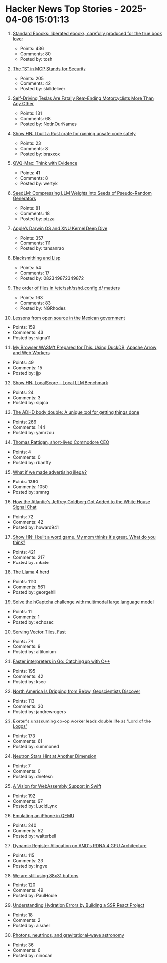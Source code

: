 # Hacker News Top Stories - 2025-04-06 15:01:13

1. [Standard Ebooks: liberated ebooks, carefully produced for the true book lover](https://standardebooks.org)
   - Points: 436
   - Comments: 80
   - Posted by: tosh

2. [The "S" in MCP Stands for Security](https://elenacross7.medium.com/%EF%B8%8F-the-s-in-mcp-stands-for-security-91407b33ed6b)
   - Points: 205
   - Comments: 42
   - Posted by: skilldeliver

3. [Self-Driving Teslas Are Fatally Rear-Ending Motorcyclists More Than Any Other](https://fuelarc.com/news-and-features/self-driving-teslas-are-fatally-striking-motorcyclists-more-than-any-other-brand-new-analysis/)
   - Points: 131
   - Comments: 68
   - Posted by: NotInOurNames

4. [Show HN: I built a Rust crate for running unsafe code safely](https://github.com/brannondorsey/mem-isolate)
   - Points: 23
   - Comments: 8
   - Posted by: braxxox

5. [QVQ-Max: Think with Evidence](https://qwenlm.github.io/blog/qvq-max-preview/)
   - Points: 41
   - Comments: 8
   - Posted by: wertyk

6. [SeedLM: Compressing LLM Weights into Seeds of Pseudo-Random Generators](https://machinelearning.apple.com/research/seedlm-compressing)
   - Points: 81
   - Comments: 18
   - Posted by: pizza

7. [Apple’s Darwin OS and XNU Kernel Deep Dive](https://tansanrao.com/blog/2025/04/xnu-kernel-and-darwin-evolution-and-architecture/)
   - Points: 357
   - Comments: 111
   - Posted by: tansanrao

8. [Blacksmithing and Lisp](http://funcall.blogspot.com/2025/04/blacksmithing-and-lisp.html)
   - Points: 54
   - Comments: 17
   - Posted by: 082349872349872

9. [The order of files in /etc/ssh/sshd_config.d/ matters](https://utcc.utoronto.ca/~cks/space/blog/sysadmin/OpenSSHConfigOrderMatters)
   - Points: 163
   - Comments: 83
   - Posted by: NGRhodes

10. [Lessons from open source in the Mexican government](https://lwn.net/Articles/1013776/)
   - Points: 159
   - Comments: 43
   - Posted by: signa11

11. [My Browser WASM't Prepared for This. Using DuckDB, Apache Arrow and Web Workers](https://motifanalytics.medium.com/my-browser-wasmt-prepared-for-this-using-duckdb-apache-arrow-and-web-workers-in-real-life-e3dd4695623d)
   - Points: 49
   - Comments: 15
   - Posted by: jjp

12. [Show HN: LocalScore – Local LLM Benchmark](https://www.localscore.ai/download)
   - Points: 24
   - Comments: 3
   - Posted by: sipjca

13. [The ADHD body double: A unique tool for getting things done](https://add.org/the-body-double/)
   - Points: 266
   - Comments: 144
   - Posted by: yamrzou

14. [Thomas Rattigan, short-lived Commodore CEO](https://dfarq.homeip.net/thomas-rattigan-short-lived-commodore-ceo/)
   - Points: 4
   - Comments: 0
   - Posted by: rbanffy

15. [What if we made advertising illegal?](https://simone.org/advertising/)
   - Points: 1390
   - Comments: 1050
   - Posted by: smnrg

16. [How the Atlantic's Jeffrey Goldberg Got Added to the White House Signal Chat](https://www.theguardian.com/us-news/2025/apr/06/signal-group-chat-leak-how-it-happened)
   - Points: 72
   - Comments: 42
   - Posted by: howard941

17. [Show HN: I built a word game. My mom thinks it's great. What do you think?](https://www.whatsit.today/)
   - Points: 421
   - Comments: 217
   - Posted by: mkate

18. [The Llama 4 herd](https://ai.meta.com/blog/llama-4-multimodal-intelligence/)
   - Points: 1110
   - Comments: 561
   - Posted by: georgehill

19. [Solve the hCaptcha challenge with multimodal large language model](undefined)
   - Points: 11
   - Comments: 1
   - Posted by: echosec

20. [Serving Vector Tiles, Fast](https://spatialists.ch/posts/2025/04-05-serving-vector-tiles-fast/)
   - Points: 74
   - Comments: 9
   - Posted by: altilunium

21. [Faster interpreters in Go: Catching up with C++](https://planetscale.com/blog/faster-interpreters-in-go-catching-up-with-cpp)
   - Points: 195
   - Comments: 42
   - Posted by: ksec

22. [North America Is Dripping from Below, Geoscientists Discover](https://www.jsg.utexas.edu/news/2025/04/north-america-is-dripping-from-below-geoscientists-discover/)
   - Points: 113
   - Comments: 30
   - Posted by: jandrewrogers

23. [Exeter's unassuming co-op worker leads double life as 'Lord of the Logos'](https://www.devonlive.com/whats-on/whats-on-news/exeters-unassuming-co-op-worker-10039941)
   - Points: 173
   - Comments: 61
   - Posted by: summoned

24. [Neutron Stars Hint at Another Dimension](https://nautil.us/neutron-stars-hint-at-another-dimension-1202180/)
   - Points: 7
   - Comments: 0
   - Posted by: dnetesn

25. [A Vision for WebAssembly Support in Swift](https://forums.swift.org/t/pitch-a-vision-for-webassembly-support-in-swift/79060)
   - Points: 192
   - Comments: 97
   - Posted by: LucidLynx

26. [Emulating an iPhone in QEMU](https://eshard.com/posts/emulating-ios-14-with-qemu)
   - Points: 240
   - Comments: 52
   - Posted by: walterbell

27. [Dynamic Register Allocation on AMD's RDNA 4 GPU Architecture](https://chipsandcheese.com/p/dynamic-register-allocation-on-amds)
   - Points: 115
   - Comments: 23
   - Posted by: ingve

28. [We are still using 88x31 buttons](https://ultrasciencelabs.com/lab-notes/why-we-are-still-using-88x31-buttons)
   - Points: 120
   - Comments: 49
   - Posted by: PaulHoule

29. [Understanding Hydration Errors by Building a SSR React Project](https://www.propelauth.com/post/understanding-hydration-errors)
   - Points: 18
   - Comments: 2
   - Posted by: aisrael

30. [Photons, neutrinos, and gravitational-wave astronomy](https://www.as.arizona.edu/~mrenzo/courses/notes-lecture-GWprog.html)
   - Points: 36
   - Comments: 6
   - Posted by: ninocan

